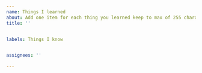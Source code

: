```yaml
---
name: Things I learned
about: Add one item for each thing you learned keep to max of 255 characters
title: ''


labels: Things I know


assignees: ''

---
```



